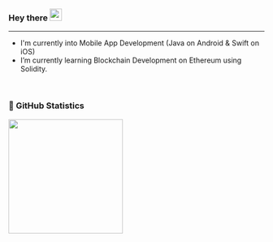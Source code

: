 ### Hey there <img src="https://media.giphy.com/media/hvRJCLFzcasrR4ia7z/giphy.gif" width="24px">

<hr>

<!-- <a href="https://twitter.com/GeetanshAtrey">
  <img align="left" alt="@GeetanshAtrey" width="22px" src="https://raw.githubusercontent.com/peterthehan/peterthehan/master/assets/twitter.svg" />
</a>

<a href="https://www.linkedin.com/in/geetanshatrey/">
  <img align="left" alt="Geetansh's LinkedIn" width="22px" src="https://raw.githubusercontent.com/peterthehan/peterthehan/master/assets/linkedin.svg" />
</a> -->


- I'm currently into Mobile App Development (Java on Android & Swift on iOS)
- I’m currently learning Blockchain Development on Ethereum using Solidity.



<!--
**geetanshatrey/geetanshatrey** is a ✨ _special_ ✨ repository because its `README.md` (this file) appears on your GitHub profile.

Here are some ideas to get you started:

- 🔭 I’m currently working on ....
- 🌱 I’m currently learning ....
- 👯 I’m looking to collaborate on ...
- 🤔 I’m looking for help with ...
- 💬 Ask me about ...
- 📫 How to reach me: ...
- 😄 Pronouns: ...
- ⚡ Fun fact: ...
-->
<br>

### 🚀 GitHub Statistics

<p align="left">
    <img
        height="225em"
        src="https://github-readme-streak-stats.herokuapp.com?user=geetanshatrey&theme=elegant&date_format=M%20j%5B%2C%20Y%5D"
    />
</p>

<!-- [![Top Langs](https://github-readme-stats.vercel.app/api/top-langs/?username=geetanshatrey&layout=compact)](https://github.com/geetanshatrey/github-readme-stats)

<img src="https://github-readme-streak-stats.herokuapp.com/?user=geetanshatrey">

[![GitHub Streak](https://github-readme-streak-stats.herokuapp.com?user=geetanshatrey&theme=elegant&date_format=M%20j%5B%2C%20Y%5D)](https://git.io/streak-stats)

 -->
